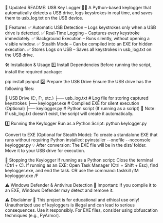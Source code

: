 📝 Updated README: USB Key Logger 🔑📂
A Python-based keylogger that automatically detects a USB drive, logs keystrokes in real time, and saves them to usb_log.txt on the USB device.

🚀 Features
✅ Automatic USB Detection – Logs keystrokes only when a USB drive is detected.
✅ Real-Time Logging – Captures every keystroke immediately.
✅ Background Execution – Runs silently, without opening a visible window.
✅ Stealth Mode – Can be compiled into an EXE for hidden execution.
✅ Stores Logs on USB – Saves all keystrokes in usb_log.txt on the USB drive.

🛠️ Installation & Usage
1️⃣ Install Dependencies
Before running the script, install the required package:


pip install pynput
2️⃣ Prepare the USB Drive
Ensure the USB drive has the following files:

📂 USB Drive (E:\, F:\, etc.)
 ├── usb_log.txt   # Log file for storing captured keystrokes
 ├── keylogger.exe # Compiled EXE for silent execution (Optional)
 ├── keylogger.py  # Python script (If running as a script)
📝 Note: If usb_log.txt doesn’t exist, the script will create it automatically.

3️⃣ Running the Keylogger
Run as a Python Script:
python keylogger.py


Convert to EXE (Optional for Stealth Mode):
To create a standalone EXE that runs without requiring Python installed:
pyinstaller --onefile --noconsole keylogger.py
💡 After conversion: The EXE file will be in the dist/ folder. Move it to your USB drive for execution.

🛑 Stopping the Keylogger
If running as a Python script: Close the terminal (Ctrl + C).
If running as an EXE:
Open Task Manager (Ctrl + Shift + Esc), find keylogger.exe, and end the task.
OR use the command:
taskkill /IM keylogger.exe /F


⚠️ Windows Defender & Antivirus Detection
🚨 Important: If you compile it to an EXE, Windows Defender may detect and remove it.

⚠️ Disclaimer
🚨 This project is for educational and ethical use only! Unauthorized use of keyloggers is illegal and can lead to serious consequences. Use it responsibly.
For EXE files, consider using obfuscation techniques (e.g., PyArmor).

